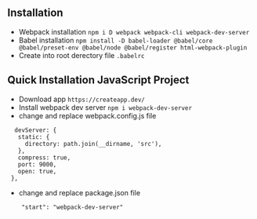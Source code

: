 ## Installation

- Webpack installation `npm i D webpack webpack-cli webpack-dev-server`
- Babel installation `npm install -D babel-loader @babel/core @babel/preset-env @babel/node @babel/register html-webpack-plugin`
- Create into root derectory file `.babelrc`

## Quick Installation JavaScript Project

- Download app `https://createapp.dev/`
- Install webpack dev server `npm i webpack-dev-server`
- change and replace webpack.config.js file

```
  devServer: {
   static: {
     directory: path.join(__dirname, 'src'),
   },
   compress: true,
   port: 9000,
   open: true,
 },

```

- change and replace package.json file

```
    "start": "webpack-dev-server"

```
